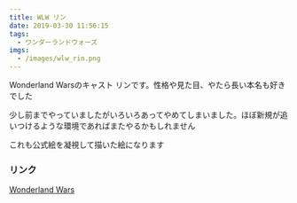 ```yaml
---
title: WLW リン
date: 2019-03-30 11:56:15
tags:
  - ワンダーランドウォーズ
imgs:
  - /images/wlw_rin.png
---
```


Wonderland Warsのキャスト リンです。性格や見た目、やたら長い本名も好きでした

少し前までやっていましたがいろいろあってやめてしまいました。ほぼ新規が追いつけるような環境であればまたやるかもしれません

これも公式絵を凝視して描いた絵になります

### リンク
[Wonderland Wars](https://wonder.sega.jp)

